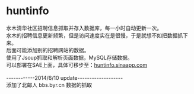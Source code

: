 huntinfo
========

水木清华社区招聘信息抓取并存入数据库，每一小时自动更新一次。<br/>
水木的招聘信息更新频繁，但是访问速度实在是很慢，于是就想不如把数据抓下来。<br/>
后面可能添加别的招聘网站的数据。<br/>
使用了Jsoup抓取和解析页面数据，MySQL存储数据。<br/>
可以部署在SAE上面，具体可移步至：<a href="huntinfo.sinaapp.com" target="_blank">huntinfo.sinaapp.com</a><br/>
<br/>
------------2014/6/10 update-------------------<br/>
添加了北邮人 bbs.byr.cn 数据的抓取
